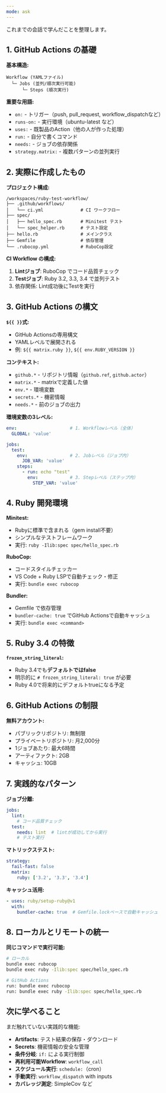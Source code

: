 ```yaml
---
mode: ask
---
```


これまでの会話で学んだことを整理します。

## 1. GitHub Actions の基礎

**基本構造:**
```
Workflow (YAMLファイル)
  └─ Jobs (並列/順次実行可能)
      └─ Steps (順次実行)
```

**重要な用語:**
- `on:` - トリガー（push, pull_request, workflow_dispatchなど）
- `runs-on:` - 実行環境（ubuntu-latest など）
- `uses:` - 既製品のAction（他の人が作った処理）
- `run:` - 自分で書くコマンド
- `needs:` - ジョブの依存関係
- `strategy.matrix:` - 複数パターンの並列実行

## 2. 実際に作成したもの

**プロジェクト構成:**
```
/workspaces/ruby-test-workflow/
├── .github/workflows/
│   └── ci.yml              # CI ワークフロー
├── spec/
│   ├── hello_spec.rb       # Minitest テスト
│   └── spec_helper.rb      # テスト設定
├── hello.rb                # メインクラス
├── Gemfile                 # 依存管理
└── .rubocop.yml            # RuboCop設定
```

**CI Workflow の構成:**
1. **Lintジョブ**: RuboCop でコード品質チェック
2. **Testジョブ**: Ruby 3.2, 3.3, 3.4 で並列テスト
3. 依存関係: Lint成功後にTestを実行

## 3. GitHub Actions の構文

**`${{ }}`式:**
- GitHub Actionsの専用構文
- YAMLレベルで展開される
- 例: `${{ matrix.ruby }}`, `${{ env.RUBY_VERSION }}`

**コンテキスト:**
- `github.*` - リポジトリ情報（`github.ref`, `github.actor`）
- `matrix.*` - matrixで定義した値
- `env.*` - 環境変数
- `secrets.*` - 機密情報
- `needs.*` - 前のジョブの出力

**環境変数の3レベル:**
```yaml
env:                    # 1. Workflowレベル（全体）
  GLOBAL: 'value'

jobs:
  test:
    env:                # 2. Jobレベル（ジョブ内）
      JOB_VAR: 'value'
    steps:
      - run: echo "test"
        env:            # 3. Stepレベル（ステップ内）
          STEP_VAR: 'value'
```

## 4. Ruby 開発環境

**Minitest:**
- Rubyに標準で含まれる（gem install不要）
- シンプルなテストフレームワーク
- 実行: `ruby -Ilib:spec spec/hello_spec.rb`

**RuboCop:**
- コードスタイルチェッカー
- VS Code + Ruby LSPで自動チェック・修正
- 実行: `bundle exec rubocop`

**Bundler:**
- Gemfile で依存管理
- `bundler-cache: true` でGitHub Actionsで自動キャッシュ
- 実行: `bundle exec <command>`

## 5. Ruby 3.4 の特徴

**`frozen_string_literal`:**
- Ruby 3.4でも**デフォルトではfalse**
- 明示的に `# frozen_string_literal: true` が必要
- Ruby 4.0で将来的にデフォルトtrueになる予定

## 6. GitHub Actions の制限

**無料アカウント:**
- パブリックリポジトリ: 無制限
- プライベートリポジトリ: 月2,000分
- 1ジョブあたり: 最大6時間
- アーティファクト: 2GB
- キャッシュ: 10GB

## 7. 実践的なパターン

**ジョブ分離:**
```yaml
jobs:
  lint:
    # コード品質チェック
  test:
    needs: lint  # lintが成功してから実行
    # テスト実行
```

**マトリックステスト:**
```yaml
strategy:
  fail-fast: false
  matrix:
    ruby: ['3.2', '3.3', '3.4']
```

**キャッシュ活用:**
```yaml
- uses: ruby/setup-ruby@v1
  with:
    bundler-cache: true  # Gemfile.lockベースで自動キャッシュ
```

## 8. ローカルとリモートの統一

**同じコマンドで実行可能:**
```bash
# ローカル
bundle exec rubocop
bundle exec ruby -Ilib:spec spec/hello_spec.rb

# GitHub Actions
run: bundle exec rubocop
run: bundle exec ruby -Ilib:spec spec/hello_spec.rb
```

## 次に学べること

まだ触れていない実践的な機能:
- **Artifacts**: テスト結果の保存・ダウンロード
- **Secrets**: 機密情報の安全な管理
- **条件分岐**: `if:` による実行制御
- **再利用可能Workflow**: `workflow_call`
- **スケジュール実行**: `schedule:`（cron）
- **手動実行**: `workflow_dispatch` with inputs
- **カバレッジ測定**: SimpleCov など
